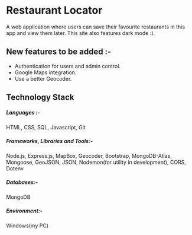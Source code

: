 # Restaurant Locator

A web application where users can save their favourite restaurants in this app and view them later. This site also features dark mode :).

## New features to be added :-

- Authentication for users and admin control.
- Google Maps integration.
- Use a better Geocoder.

## Technology Stack

##### Languages :-

HTML, CSS, SQL, Javascript, Git

##### Frameworks, Libraries and Tools:-

Node.js, Express.js, MapBox, Geocoder, Bootstrap, MongoDB-Atlas, Mongoose, GeoJSON, JSON, Nodemon(for utility in development), CORS, Dotenv

##### Databases:-

MongoDB

##### Environment:-

Windows(my PC)
